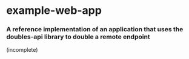 # example-web-app
### A reference implementation of an application that uses the doubles-api library to double a remote endpoint

(incomplete)